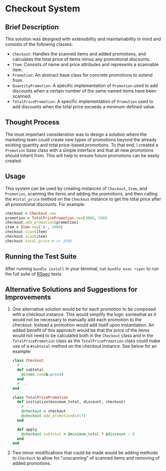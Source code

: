 # Checkout System
## Brief Description
This solution was designed with extensibility and maintainability in mind and consists of the following classes:
- `Checkout`: Handles the scanned items and added promotions, and calculates the total price of items minus any promotional discounts.
- `Item`: Consists of name and price attributes and represents a scannable item.
- `Promotion`: An abstract base class for concrete promotions to extend from.
- `QuantityPromotion`: A specific implementation of `Promotion` used to add discounts when a certain number of the same named items have been scanned.
- `TotalPricePromotion`: A specific implementation of `Promotion` used to add discounts when the total price exceeds a minimum defined value.

## Thought Process
The most important consideration was to design a solution where the marketing team could create new types of promotions beyond the already existing quantity and total price-based promotions. To that end, I created a `Promotion` base class with a simple interface and that all new promotions should inherit from. This will help to ensure future promotions can be easily created.

## Usage
This system can be used by creating instances of `Checkout`, `Item`, and `Promotion`, scanning the items and adding the promotions, and then calling the `#total_price` method on the `Checkout` instance to get the total price after all promotional discounts. For example: 

```ruby
checkout = Checkout.new
promotion = TotalPricePromotion.new(3000, 500)
checkout.add_promotion(promotion)
item = Item.new('A', 2000)
checkout.scan(item)
checkout.scan(item)
checkout.total_price # => 3500
```

## Running the Test Suite
After running `bundle install` in your terminal, run `bundle exec rspec` to run the full suite of [RSpec](http://rspec.info/) tests.

## Alternative Solutions and Suggestions for Improvements
1. One alternative solution would be for each promotion to be composed with a checkout instance. This would simplify the logic somewhat as it would not be necessary to manually add each promotion to the checkout. Instead a promotion would add itself upon instantiation. An added benefit of this approach would be that the price of the items would not need to be calculated both in the `Checkout` class and in the `TotalPricePromotion` class as the `TotalPricePromotion` class could make use of a `#subtotal` method on the checkout instance. See below for an example:

    ```ruby
    class Checkout
      # ...
      def subtotal
        @items.sum(&:price)
      end
      # ...
    end

    class TotalPricePromotion
      def initialize(minimum_total, discount, checkout)
        # ...
        @checkout = checkout
        @checkout.add_promotion(self)
      end

      def apply
        @checkout.subtotal > @minimum_total ? @discount : 0
      end
    end
    ```

2. Two minor modifications that could be made would be adding methods to `Checkout` to allow for "unscanning" of scanned items and removing of added promotions.